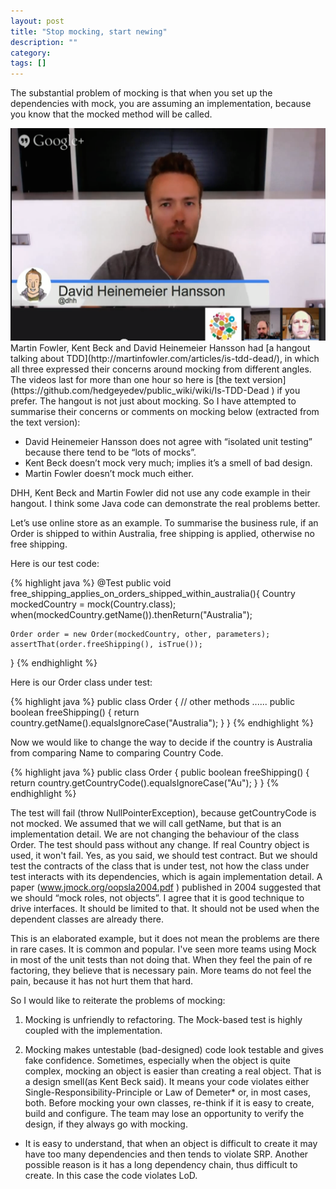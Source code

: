 ```yaml
---
layout: post
title: "Stop mocking, start newing"
description: ""
category:
tags: []
---
```


The substantial problem of mocking is that when you set up the dependencies with mock, you are assuming an implementation, because you know that the mocked method will be called.

<div style="text-align:center"><img src ="/images/martinfowler-kentbeck-ddh.png" /></div>
Martin Fowler, Kent Beck and David Heinemeier Hansson had [a hangout talking about TDD](http://martinfowler.com/articles/is-tdd-dead/), in which all three expressed their concerns around mocking from different angles. The videos last for more than one hour so here is [the text version](https://github.com/hedgeyedev/public_wiki/wiki/Is-TDD-Dead ) if you prefer. The hangout is not just about mocking. So I have attempted to summarise their concerns or comments on mocking below (extracted from the text version):

* David Heinemeier Hansson does not agree with “isolated unit testing” because there tend to be “lots of mocks”.
* Kent Beck doesn’t mock very much; implies it’s a smell of bad design.
* Martin Fowler doesn’t mock much either.


DHH, Kent Beck and Martin Fowler did not use any code example in their hangout. I think some Java code can demonstrate the real problems better.

Let’s use online store as an example. To summarise the business rule, if an Order is shipped to within Australia, free shipping is applied, otherwise no free shipping.

Here is our test code:

{% highlight java %}
@Test
public void free_shipping_applies_on_orders_shipped_within_australia(){
    Country mockedCountry = mock(Country.class);
    when(mockedCountry.getName()).thenReturn("Australia");

    Order order = new Order(mockedCountry, other, parameters);
    assertThat(order.freeShipping(), isTrue());
}
{% endhighlight %}

Here is our Order class under test:

{% highlight java %}
public class Order {
    // other methods
    ......
    public boolean freeShipping() {
        return country.getName().equalsIgnoreCase("Australia");
    }
}
{% endhighlight %}

Now we would like to change the way to decide if the country is Australia from comparing Name to comparing Country Code.

{% highlight java %}
public class Order {
    public boolean freeShipping() {
        return country.getCountryCode().equalsIgnoreCase("Au");
    }
}
{% endhighlight %}

The test will fail (throw NullPointerException), because getCountryCode is not mocked. We assumed that we will call getName, but that is an implementation detail. We are not changing the behaviour of the class Order. The test should pass without any change. If real Country object is used, it won't fail. Yes, as you said, we should test contract. But we should test the contracts of the class that is under test, not how the class under test interacts with its dependencies, which is again implementation detail. A paper (www.jmock.org/oopsla2004.pdf ) published in 2004 suggested that we should “mock roles, not objects”. I agree that it is good technique to drive interfaces. It should be limited to that. It should not be used when the dependent classes are already there.

This is an elaborated example, but it does not mean the problems are there in rare cases. It is common and popular. I've seen more teams using Mock in most of the unit tests than not doing that. When they feel the pain of re factoring, they believe that is necessary pain. More teams do not feel the pain, because it has not hurt them that hard.

So I would like to reiterate the problems of mocking:

1. Mocking is unfriendly to refactoring.
The Mock-based test is highly coupled with the implementation.

2. Mocking makes untestable (bad-designed) code look testable and gives fake confidence.
Sometimes, especially when the object is quite complex, mocking an object is easier than creating a real object. That is a design smell(as Kent Beck said). It means your code violates either Single-Responsibility-Principle or Law of Demeter* or, in most cases, both. Before mocking your own classes, re-think if it is easy to create, build and configure. The team may lose an opportunity to verify the design, if they always go with mocking.


* It is easy to understand, that when an object is difficult to create it may have too many dependencies and then tends to violate SRP. Another possible reason is it has a long dependency chain, thus difficult to create. In this case the code violates LoD.